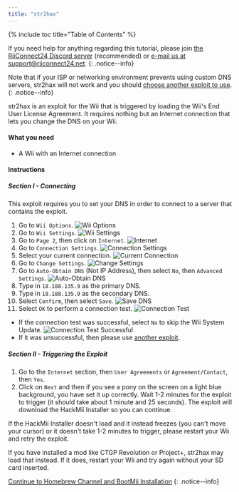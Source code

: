 ```yaml
---
title: "str2hax"
---
```


{% include toc title="Table of Contents" %}

If you need help for anything regarding this tutorial, please join [the RiiConnect24 Discord server](https://discord.gg/rc24) (recommended) or [e-mail us at support@riiconnect24.net](mailto:support@riiconnect24.net).
{: .notice--info}

Note that if your ISP or networking environment prevents using custom DNS servers, str2hax will not work and you should [choose another exploit to use](get-started).
{: .notice--info}

str2hax is an exploit for the Wii that is triggered by loading the Wii's End User License Agreement. It requires nothing but an Internet connection that lets you change the DNS on your Wii.

#### What you need

* A Wii with an Internet connection

#### Instructions

##### Section I - Connecting

This exploit requires you to set your DNS in order to connect to a server that contains the exploit.

1. Go to `Wii Options`.
![Wii Options](/images/RiiConnect24/Internet_1.png)
2. Go to `Wii Settings`.
![Wii Settings](/images/RiiConnect24/Internet_2.png)
3. Go to `Page 2`, then click on `Internet`.
![Internet](/images/RiiConnect24/Internet_3.png)
4. Go to `Connection Settings`.
![Connection Settings](/images/RiiConnect24/Internet_4.png)
5. Select your current connection.
![Current Connection](/images/RiiConnect24/Internet_5.png)
6. Go to `Change Settings`.
![Change Settings](/images/RiiConnect24/Internet_6.png)
7. Go to `Auto-Obtain DNS` (Not IP Address), then select `No`, then `Advanced Settings`.
![Auto-Obtain DNS](/images/RiiConnect24/Internet_7.png)
8. Type in `18.188.135.9` as the primary DNS.
9. Type in `18.188.135.9` as the secondary DNS.
10. Select `Confirm`, then select `Save`.
![Save DNS](/images/RiiConnect24/Internet_10.png)
11. Select `OK` to perform a connection test.
![Connection Test](/images/RiiConnect24/Internet_11.png)
   - If the connection test was successful, select `No` to skip the Wii System Update.
![Connection Test Successful](/images/RiiConnect24/Internet_12.png)
   - If it was unsuccessful, then please use [another exploit](get-started).

##### Section II - Triggering the Exploit

1. Go to the `Internet` section, then `User Agreements` or `Agreement/Contact`, then `Yes`.
2. Click on `Next` and then if you see a pony on the screen on a light blue background, you have set it up correctly. Wait 1-2 minutes for the exploit to trigger (it should take about 1 minute and 25 seconds). The exploit will download the HackMii Installer so you can continue.

If the HackMii Installer doesn't load and it instead freezes (you can't move your cursor) or it doesn't take 1-2 minutes to trigger, please restart your Wii and retry the exploit.

If you have installed a mod like CTGP Revolution or Project+, str2hax may load that instead. If it does, restart your Wii and try again without your SD card inserted.

[Continue to Homebrew Channel and BootMii Installation](hbc)
{: .notice--info}
